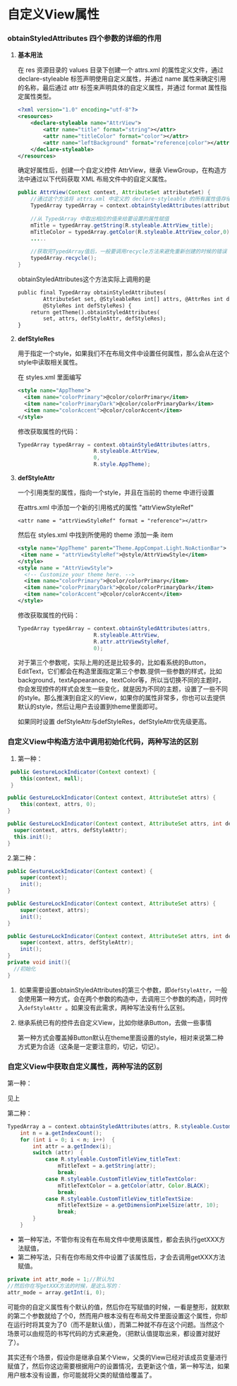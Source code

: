 # 自定义View属性

### obtainStyledAttributes 四个参数的详细的作用

1. **基本用法**

   在 res 资源目录的 values 目录下创建一个 attrs.xml 的属性定义文件，通过 declare-styleable 标签声明使用自定义属性，并通过 name 属性来确定引用的名称，最后通过 attr 标签来声明具体的自定义属性，并通过 format 属性指定属性类型。

   ```xml
   <?xml version="1.0" encoding="utf-8"?>
   <resources>
       <declare-styleable name="AttrView">
           <attr name="title" format="string"></attr>
           <attr name="titleColor" format="color"></attr>
           <attr name="leftBackground" format="reference|color"></attr>
       </declare-styleable>
   </resources>
   ```

   确定好属性后，创建一个自定义控件 AttrView，继承 ViewGroup，在构造方法中通过以下代码获取 XML 布局文件中的自定义属性。

   ```java
   public AttrView(Context context, AttributeSet attributeSet) {
       //通过这个方法将 attrs.xml 中定义的 declare-styleable 的所有属性值存储到TypedArray
       TypedArray typedArray = context.obtainStyledAttributes(attributeSet, R.styleable.AttrView);
   	
       //从 TypedArray 中取出相应的值来给要设置的属性赋值
       mTitle = typedArray.getString(R.styleable.AttrView_title);
       mTitleColor = typedArray.getColor(R.styleable.AttrView_color,0);
       .....
       
       //获取完TypedArray值后，一般要调用recycle方法来避免重新创建的时候的错误
       typedArray.recycle();
   }
   ```

   obtainStyledAttributes这个方法实际上调用的是

   ```xml
   public final TypedArray obtainStyledAttributes(
           AttributeSet set, @StyleableRes int[] attrs, @AttrRes int defStyleAttr,
           @StyleRes int defStyleRes) {
       return getTheme().obtainStyledAttributes(
           set, attrs, defStyleAttr, defStyleRes);
   }
   ```

2. **defStyleRes**

   用于指定一个style，如果我们不在布局文件中设置任何属性，那么会从在这个style中读取相关属性。

   在 styles.xml 里面编写

   ```xml
   <style name="AppTheme">
     <item name="colorPrimary">@color/colorPrimary</item>
     <item name="colorPrimaryDark">@color/colorPrimaryDark</item>
     <item name="colorAccent">@color/colorAccent</item>
   </style>
   ```

   修改获取属性的代码：

   ```java
   TypedArray typedArray = context.obtainStyledAttributes(attrs, 
                           R.styleable.AttrView,
                           0,
                           R.style.AppTheme);
   ```

3. **defStyleAttr**

   一个引用类型的属性，指向一个style，并且在当前的 theme 中进行设置

   在attrs.xml 中添加一个新的引用格式的属性 "attrViewStyleRef"

   ```
   <attr name = "attrViewStyleRef" format = "reference"></attr>
   ```

   然后在 styles.xml 中找到所使用的 theme 添加一条 item

   ```xml
   <style name="AppTheme" parent="Theme.AppCompat.Light.NoActionBar">
   	<item name = "attrViewStyleRef">@style/AttrViewStyle</item>
   </style>
   <style name = "AttrViewStyle">
     <!-- Customize your theme here. -->
     <item name="colorPrimary">@color/colorPrimary</item>
     <item name="colorPrimaryDark">@color/colorPrimaryDark</item>
     <item name="colorAccent">@color/colorAccent</item>
   </style>
   ```

   修改获取属性的代码：

   ```java
   TypedArray typedArray = context.obtainStyledAttributes(attrs, 
                           R.styleable.AttrView,
                           R.attr.attrViewStyleRef,
                           0);
   ```

   对于第三个参数呢，实际上用的还是比较多的，比如看系统的Button，EditText，它们都会在构造里面指定第三个参数.提供一些参数的样式，比如background，textAppearance，textColor等，所以当切换不同的主题时，你会发现控件的样式会发生一些变化，就是因为不同的主题，设置了一些不同的style。那么推演到自定义的View，如果你的属性非常多，你也可以去提供默认的style，然后让用户去设置到theme里面即可。

   如果同时设置 defStyleAttr与defStyleRes，defStyleAttr优先级更高。

### 自定义View中构造方法中调用初始化代码，两种写法的区别

1. 第一种：

```java
 public GestureLockIndicator(Context context) {
 	this(context, null);
 }

public GestureLockIndicator(Context context, AttributeSet attrs) {
	this(context, attrs, 0);
}

public GestureLockIndicator(Context context, AttributeSet attrs, int defStyleAttr) {
  super(context, attrs, defStyleAttr);
  this.init();
}
```

  2.第二种：

```java
public GestureLockIndicator(Context context) {
	super(context);
	init();
}

public GestureLockIndicator(Context context, AttributeSet attrs) {
	super(context, attrs);
	init();
}

public GestureLockIndicator(Context context, AttributeSet attrs, int defStyleAttr) {
	super(context, attrs, defStyleAttr);
	init();
}
private void init(){
  //初始化
}
```

1.  如果需要设置obtainStyledAttributes的第三个参数，即`defStyleAttr`，一般会使用第一种方式，会在两个参数的构造中，去调用三个参数的构造，同时传入`defStyleAttr `。如果没有此需求，两种写法没有什么区别。

2. 继承系统已有的控件去自定义View，比如你继承Button，去做一些事情

   第一种方式会覆盖掉Button默认在theme里面设置的style，相对来说第二种方式更为合适（这条是一定要注意的，切记，切记）。

### 自定义View中获取自定义属性，两种写法的区别 

第一种：

见上

第二种：

```java
TypedArray a = context.obtainStyledAttributes(attrs, R.styleable.CustomTitleView, defStyle, 0);  
    int n = a.getIndexCount();  
    for (int i = 0; i < n; i++)  {  
        int attr = a.getIndex(i);  
        switch (attr)  {  
            case R.styleable.CustomTitleView_titleText:  
                mTitleText = a.getString(attr);  
                break;  
            case R.styleable.CustomTitleView_titleTextColor:  
                mTitleTextColor = a.getColor(attr, Color.BLACK);  
                break;  
            case R.styleable.CustomTitleView_titleTextSize:  
                mTitleTextSize = a.getDimensionPixelSize(attr, 10);  
                break;
        }
    }
```

- 第一种写法，不管你有没有在布局文件中使用该属性，都会去执行getXXX方法赋值，
- 第二种写法，只有在你布局文件中设置了该属性后，才会去调用getXXX方法赋值。

```java
private int attr_mode = 1;//默认为1
//然后你在写getXXX方法的时候，是这么写的：
attr_mode = array.getInt(i, 0);
```

可能你的自定义属性有个默认的值，然后你在写赋值的时候，一看是整形，就默默的第二个参数就给了个0，然而用户根本没有在布局文件里面设置这个属性，你却在运行时将其变为了0（而不是默认值），而第二种就不存在这个问题。当然这个场景可以由规范的书写代码的方式来避免，（把默认值提取出来，都设置对就好了）。

其实还有个场景，假设你是继承自某个View，父类的View已经对该成员变量进行赋值了，然后你这边需要根据用户的设置情况，去更新这个值，第一种写法，如果用户根本没有设置，你可能就将父类的赋值给覆盖了。